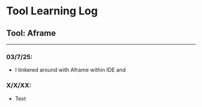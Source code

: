 # Tool Learning Log

## Tool: **Aframe**

---

### 03/7/25:
* I tinkered around with Aframe within IDE and 

### X/X/XX:
* Text


<!--
* Links you used today (websites, videos, etc)
* Things you tried, progress you made, etc
* Challenges, a-ha moments, etc
* Questions you still have
* What you're going to try next
-->
